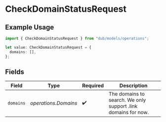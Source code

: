 # CheckDomainStatusRequest

## Example Usage

```typescript
import { CheckDomainStatusRequest } from "dub/models/operations";

let value: CheckDomainStatusRequest = {
  domains: [],
};
```

## Fields

| Field                                                         | Type                                                          | Required                                                      | Description                                                   |
| ------------------------------------------------------------- | ------------------------------------------------------------- | ------------------------------------------------------------- | ------------------------------------------------------------- |
| `domains`                                                     | *operations.Domains*                                          | :heavy_check_mark:                                            | The domains to search. We only support .link domains for now. |